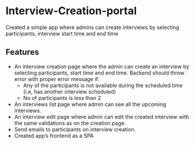 # Interview-Creation-portal

Created a simple app where admins can create interviews by selecting participants, interview start time and end time

## Features
- An interview creation page where the admin can create an interview by selecting participants, start time and end time. Backend should throw error with proper error message if: 
  - Any of the participants is not available during the scheduled time (i.e, has another interview scheduled)
  - No of participants is less than 2
- An interviews list page where admin can see all the upcoming interviews.
- An interview edit page where admin can edit the created interview with the same validations as on the creation page.
- Send emails to participants on interview creation.
- Created app’s frontend as a SPA



